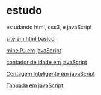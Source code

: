 # estudo
 estudando html, css3, e javaScript


 <a href="https://loordssh.github.io/estudo/htmlsite/siteteste/">site em html basico</a>

 <a href="https://loordssh.github.io/estudo/javaScript/projeto/">mine PJ em javaScript</a>

 <a href="https://loordssh.github.io/estudo/javaScript/projeto1/">contador de idade em  javaScript</a>

 <a href="https://loordssh.github.io/estudo/javaScript/projeto2/">Contagem Inteligente em  javaScript</a>

 <a href="https://loordssh.github.io/estudo/javaScript/projeto3/">Tabuada em  javaScript</a>
